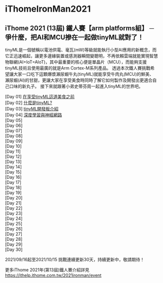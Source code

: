 # iThomeIronMan2021
## iThome 2021 (13屆) 鐵人賽【arm platforms組】 ─ 爭什麼，把AI和MCU摻在一起做tinyML就對了！

tinyML是一個號稱以電池供電、毫瓦(mW)等級就能執行小型AI應用的新概念，而它正迅速崛起，讓更多邊緣裝置或感測器瞬間變聰明，不再依賴雲端就能實現智慧物聯網(AI+IoT=AIoT)，其中最重要的核心便是單晶片（MCU），而能夠支援tinyML技術且使用最廣的就是Arm Cortex-M系列產品。 透過本次鐵人賽挑戰希望讓大家一口吃下這顆爆漿瀨尿蝦牛丸(tinyML)就能享受牛肉丸(MCU)的鮮美、瀨尿蝦(AI)的甘甜，更讓大家在享受美食時同時了解它如何製作及開發出更適合自己口味的新丸子。 接下來就跟著小弟史蒂芬周一起進入tinyML的世界吧。

[Day 01] [在享受tinyML這道美食之前](https://github.com/OmniXRI/iThomeIronMan2021/blob/main/Day01.md)  
[Day 02] [什麼是tinyML?](https://github.com/OmniXRI/iThomeIronMan2021/blob/main/Day02.md)  
[Day 03] [tinyML開發板介紹](https://github.com/OmniXRI/iThomeIronMan2021/blob/main/Day03.md)  
[Day 04] [深度學習與神經網路](https://github.com/OmniXRI/iThomeIronMan2021/blob/main/Day04.md)  
[Day 05] [](https://github.com/OmniXRI/iThomeIronMan2021/blob/main/Day05.md)  
[Day 06] [](https://github.com/OmniXRI/iThomeIronMan2021/blob/main/Day06.md)  
[Day 07] [](https://github.com/OmniXRI/iThomeIronMan2021/blob/main/Day07.md)  
[Day 08] [](https://github.com/OmniXRI/iThomeIronMan2021/blob/main/Day08.md)  
[Day 09] [](https://github.com/OmniXRI/iThomeIronMan2021/blob/main/Day09.md)  
[Day 10] [](https://github.com/OmniXRI/iThomeIronMan2021/blob/main/Day10.md)  
[Day 11] [](https://github.com/OmniXRI/iThomeIronMan2021/blob/main/Day11.md)  
[Day 12] [](https://github.com/OmniXRI/iThomeIronMan2021/blob/main/Day12.md)  
[Day 13] [](https://github.com/OmniXRI/iThomeIronMan2021/blob/main/Day13.md)  
[Day 14] [](https://github.com/OmniXRI/iThomeIronMan2021/blob/main/Day14.md)  
[Day 15] [](https://github.com/OmniXRI/iThomeIronMan2021/blob/main/Day15.md)  
[Day 16] [](https://github.com/OmniXRI/iThomeIronMan2021/blob/main/Day16.md)  
[Day 17] [](https://github.com/OmniXRI/iThomeIronMan2021/blob/main/Day17.md)  
[Day 18] [](https://github.com/OmniXRI/iThomeIronMan2021/blob/main/Day18.md)  
[Day 19] [](https://github.com/OmniXRI/iThomeIronMan2021/blob/main/Day19.md)  
[Day 20] [](https://github.com/OmniXRI/iThomeIronMan2021/blob/main/Day20.md)  
[Day 21] [](https://github.com/OmniXRI/iThomeIronMan2021/blob/main/Day21.md)  
[Day 22] [](https://github.com/OmniXRI/iThomeIronMan2021/blob/main/Day22.md)  
[Day 23] [](https://github.com/OmniXRI/iThomeIronMan2021/blob/main/Day23.md)  
[Day 24] [](https://github.com/OmniXRI/iThomeIronMan2021/blob/main/Day24.md)  
[Day 25] [](https://github.com/OmniXRI/iThomeIronMan2021/blob/main/Day25.md)  
[Day 26] [](https://github.com/OmniXRI/iThomeIronMan2021/blob/main/Day26.md)  
[Day 27] [](https://github.com/OmniXRI/iThomeIronMan2021/blob/main/Day27.md)  
[Day 28] [](https://github.com/OmniXRI/iThomeIronMan2021/blob/main/Day28.md)  
[Day 29] [](https://github.com/OmniXRI/iThomeIronMan2021/blob/main/Day29.md)  
[Day 30] [](https://github.com/OmniXRI/iThomeIronMan2021/blob/main/Day30.md)  

2021/09/16起至2021/10/15 挑戰連續更新30天，持續更新中，敬請期待！  

更多iThome 2021年(第13屆)鐵人賽介紹詳見 https://ithelp.ithome.com.tw/2021ironman/event  
